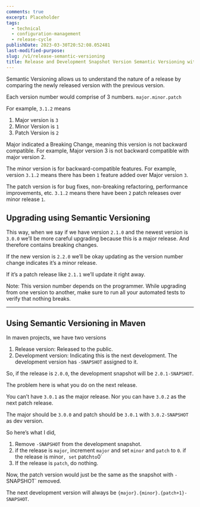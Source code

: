 ```yaml
---
comments: true
excerpt: Placeholder
tags:
  - technical
  - configuration-management
  - release-cycle
publishDate: 2023-03-30T20:52:08.052481
last-modified-purpose:
slug: /v1/release-semantic-versioning
title: Release and Development Snapshot Version Semantic Versioning with Maven
---
```


Semantic Versioning allows us to understand the nature of a release by comparing the newly released version with the previous version.

Each version number would comprise of 3 numbers. `major.minor.patch`

For example, `3.1.2` means

1. Major version is `3`
2. Minor Version is `1`
3. Patch Version is `2`

Major indicated a Breaking Change, meaning this version is not backward compatible. For example, Major version 3 is not backward compatible with major version 2.

The minor version is for backward-compatible features. For example, version `3.1.2` means there has been `1` feature added over Major version `3`.

The patch version is for bug fixes, non-breaking refactoring, performance improvements, etc. `3.1.2` means there have been `2` patch releases over minor release `1`.

## Upgrading using Semantic Versioning

This way, when we say if we have version `2.1.0` and the newest version is `3.0.0` we’ll be more careful upgrading because this is a major release. And therefore contains breaking changes.

If the new version is `2.2.0` we’ll be okay updating as the version number change indicates it’s a minor release.

If it’s a patch release like `2.1.1` we’ll update it right away.

Note: This version number depends on the programmer. While upgrading from one version to another, make sure to run all your automated tests to verify that nothing breaks.

---

## Using Semantic Versioning in Maven

In maven projects, we have two versions

1. Release version: Released to the public.
2. Development version: Indicating this is the next development. The development version has `-SNAPSHOT` assigned to it.

So, if the release is `2.0.0`, the development snapshot will be `2.0.1-SNAPSHOT`.

The problem here is what you do on the next release.

You can’t have `3.0.1` as the major release. Nor you can have `3.0.2` as the next patch release.

The major should be `3.0.0` and patch should be `3.0.1` with `3.0.2-SNAPSHOT` as dev version.

So here’s what I did,

1. Remove `-SNAPSHOT` from the development snapshot.
2. if the release is `major`, increment `major` and set `minor` and `patch` to `0`.
   if the release is minor`, set` patch`to`0`
3. If the release is `patch`, do nothing.

Now, the patch version would just be the same as the snapshot with `-`SNAPSHOT` removed.

The next development version will always be `{major}.{minor}.{patch+1}-SNAPSHOT`.
